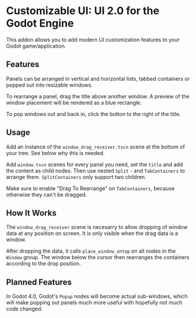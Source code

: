 # Customizable UI: UI 2.0 for the Godot Engine

This addon allows you to add modern UI customization features to your Godot game/application.

## Features

Panels can be arranged in vertical and horizontal lists, tabbed containers or popped out into resizable windows.

To rearrange a panel, drag the title above another window. A preview of the window placement will be rendered as a blue rectangle.

To pop windows out and back in, click the button to the right of the title.

## Usage

Add an instance of the `window_drag_receiver.tscn` scene at the bottom of your tree.
See below why this is needed.

Add `window.tscn` scenes for every panel you need, set the `title` and add the content as child nodes.
Then use nested `Split` - and `TabContainers` to arrange them. `SplitContainers` only support two children.

Make sure to enable "Drag To Rearrange" on `TabContainers`, because otherwise they can't be dragged.

## How It Works

The `window_drag_receiver` scene is necesarry to allow dropping of window data at any position on screen. It is only visible when the drag data is a window.

After dropping the data, it calls `place_window_ontop` on all nodes in the `Window` group. The window below the cursor then rearranges the containers according to the drop position.

## Planned Features

In Godot 4.0, Godot's `Popup` nodes will become actual sub-windows, which will make popping out panels much more useful with hopefully not much code changed.

